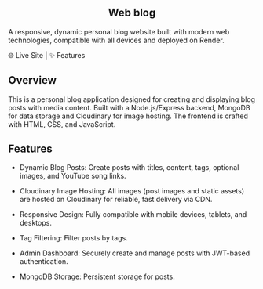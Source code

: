 <h2 align="center">Web blog</h2>

A responsive, dynamic personal blog website built with modern web technologies, compatible with all devices and deployed on Render.

🌐 Live Site | ✨ Features

<h2 align="left">Overview</h2>

This is a personal blog application designed for creating and displaying blog posts with media content. Built with a Node.js/Express backend, MongoDB for data storage and Cloudinary for image hosting. The frontend is crafted with HTML, CSS, and JavaScript.

<h2 align="left">Features</h2>
  
  * Dynamic Blog Posts: Create posts with titles, 
  content, tags, optional images, and YouTube song links.
  
  * Cloudinary Image Hosting: All images (post images and static assets) are hosted on Cloudinary 
  for reliable, fast delivery via CDN.
  
  * Responsive Design: Fully compatible with mobile devices, tablets, and desktops.
  
  * Tag Filtering: Filter posts by tags.
  
  * Admin Dashboard: Securely create and manage posts with JWT-based authentication.
  
  * MongoDB Storage: Persistent storage for posts.
